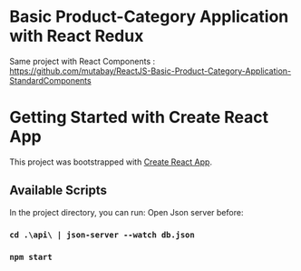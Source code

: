 # Basic Product-Category Application with React Redux

Same project with React Components : https://github.com/mutabay/ReactJS-Basic-Product-Category-Application-StandardComponents

# Getting Started with Create React App

This project was bootstrapped with [Create React App](https://github.com/facebook/create-react-app).

## Available Scripts

In the project directory, you can run:
Open Json server before:
### `cd .\api\ | json-server --watch db.json`


### `npm start`
